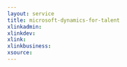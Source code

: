 ```yaml
---
layout: service
title: microsoft-dynamics-for-talent
xlinkadmin: 
xlinkdev: 
xlink: 
xlinkbusiness: 
xsource: 
---
```

